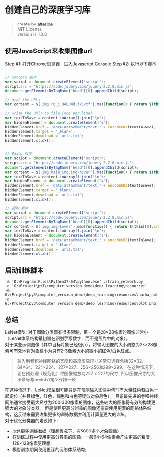 # 创建自己的深度学习库
> create by [afterloe](605728727@qq.com)  
> MIT License  
> version is 1.0.3

## 使用JavaScript来收集图像url
Step #1: 打开Chrome浏览器，进入Javascript Console
Step #2: 执行以下脚本
```javascript

// Gooogle 版本
var script = document.createElement('script');
script.src = "https://code.jquery.com/jquery-2.2.0.min.js";
document.getElementsByTagName('head')[0].appendChild(script);

// grab the URLs
var content = $('img.rg_i.Q4LuWd.tx8vtf').map(function() { return $(this)[0].src; });

// write the URls to file (one per line)
var textToSave = content.toArray().join('\n');
var hiddenElement = document.createElement('a');
hiddenElement.href = 'data:attachment/text,' + encodeURI(textToSave);
hiddenElement.target = '_blank';
hiddenElement.download = 'urls.txt';
hiddenElement.click();


// Baidu 版本
var script = document.createElement('script');
script.src = "https://code.jquery.com/jquery-2.2.0.min.js";
document.getElementsByTagName('head')[0].appendChild(script);
var content = $('img.main_img.img-hover').map(function() { return $(this)[0].src; });
var textToSave = content.toArray().join('\n');
var hiddenElement = document.createElement('a');
hiddenElement.href = 'data:attachment/text,' + encodeURI(textToSave);
hiddenElement.target = '_blank';
hiddenElement.download = 'urls.txt';
hiddenElement.click();

// 搜狗 版本
var script = document.createElement('script');
script.src = "https://code.jquery.com/jquery-2.2.0.min.js";
document.getElementsByTagName('head')[0].appendChild(script);
var content = $('img.img-hover').map(function() { return $(this)[0].src; });
var textToSave = content.toArray().join('\n');
var hiddenElement = document.createElement('a');
hiddenElement.href = 'data:attachment/text,' + encodeURI(textToSave);
hiddenElement.target = '_blank';
hiddenElement.download = 'urls.txt';
hiddenElement.click();
``` 

## 启动训练脚本
```shell script
 & 'D:\Program Files\Python37-64\python.exe' .\train_network.py 
-d 'G:\Project\py3\computer_version_demo\deep_learning\resources' 
-m G:\Project\py3\computer_version_demo\deep_learning\resources\nazha_not.model 
-p G:\Project\py3\computer_version_demo\deep_learning\resources\plot.png
```

## 总结
LeNet模型: 对于图像分类器有很多限制，第一个是28×28像素的图像非常小（LeNet体系结构最初旨在识别手写数字，而不是照片中的对象）。   
对于某些示例图像（其中目标对象已经很小），将输入图像的大小调整为28×28像素可有效地将对象缩小为只有2-3像素大小的微小的红色/白色斑点。 

> 输入到卷积神经网络的宽度和高度图像尺寸的常见选择包括32×32、64×64、224×224、227×227、256×256和299×299。
> 在这种情况下，正在预处理（规范化）将图像缩放为227 x 227的尺寸, 所以图像尺寸的大小最号与prototxt定义保持一致   

在这种情况下，LeNet模型很可能只是在预测输入图像中何时有大量红色和白色一起定位（并且绿色，红色，绿色和白色等疑似对象颜色）。
目前最先进的卷积神经网络通常接受最大尺寸为200-300像素的图像，这些较大的图像将有效的构建更强大的对象分类器。
但是使用更高分辨率的图像还需要使用更深的网络体系结构，这反过来需要收集更多的训练数据并利用计算量更大的训练。    
对于优化分类器的建议如下:    
- 收集更多训练数据（理想情况下，有5000多个对象图像）;
- 在训练过程中使用更高分辨率的图像。一般64×64像素会产生更高的精度。 128×128像素更理想;
- 模型训练期间使用更深的网络体系结构;